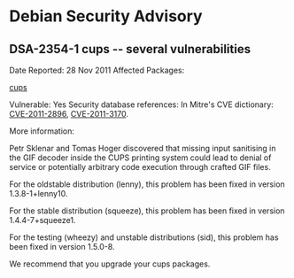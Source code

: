 
Debian Security Advisory
========================


DSA-2354-1 cups -- several vulnerabilities
------------------------------------------



Date Reported:
28 Nov 2011
Affected Packages:

[cups](https://packages.debian.org/src:cups)

Vulnerable:
Yes
Security database references:
In Mitre's CVE dictionary: [CVE-2011-2896](https://security-tracker.debian.org/tracker/CVE-2011-2896), [CVE-2011-3170](https://security-tracker.debian.org/tracker/CVE-2011-3170).  

More information:

Petr Sklenar and Tomas Hoger discovered that missing input sanitising in
the GIF decoder inside the CUPS printing system could lead to denial
of service or potentially arbitrary code execution through crafted GIF
files.


For the oldstable distribution (lenny), this problem has been fixed in
version 1.3.8-1+lenny10.


For the stable distribution (squeeze), this problem has been fixed in
version 1.4.4-7+squeeze1.


For the testing (wheezy) and unstable distributions (sid), this problem has been
fixed in version 1.5.0-8.


We recommend that you upgrade your cups packages.





